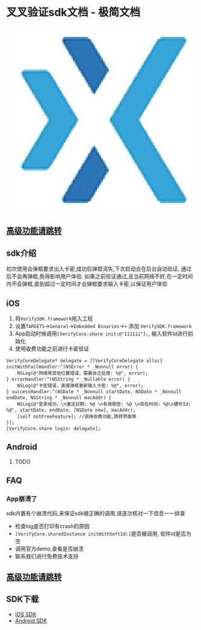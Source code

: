 # 叉叉验证sdk文档 - 极简文档

![logo](https://github.com/xxyanzheng/sdk/blob/master/logo.png)

## [高级功能请跳转](https://github.com/xxyanzheng/sdk/blob/master/advance.md)

## sdk介绍
初次使用会弹框要求出入卡密,成功后弹框消失,下次启动会在后台自动验证, 通过后不会再弹框,免得影响用户体验. 如果之前验证通过,且当前网络不好,在一定时间内不会弹框,直到超过一定时间才会弹框要求输入卡密,以保证用户体验


## iOS

1. 将`VerifySDK.framework`拖入工程
2. 设置`TARGETS`->`General`->`Embedded Binaries`->`+` 添加 `VerifySDK.framework`
3. App启动时候调用`[VerifyCore.share init:@"111111"];`, 输入软件Id进行初始化
4. 使用收费功能之前进行卡密验证
```
VerifyCoreDelegate* delegate = [[VerifyCoreDelegate alloc] initWithFailHandler:^(NSError * _Nonnull error) {
    NSLog(@"网络等其他位置错误，需要自己处理: %@", error);
} errorHandler:^(NSString * _Nullable error) {
    NSLog(@"卡密错误，直接弹框重新输入卡密: %@", error);
} successHandler:^(NSDate * _Nonnull startDate, NSDate * _Nonnull endDate, NSString * _Nonnull macAddr) {
    NSLog(@"登录成功，\n激活日期: %@ \n有效期至: %@ \n现在时间: %@\n硬件Id: %@", startDate, endDate, [NSDate new], macAddr);
    [self notFreeFeature]; //调用收费功能,跳转界面等
}];
[VerifyCore.share login: delegate];
```



## Android

1. TODO


## FAQ

### App崩溃了

sdk内置有个崩溃代码,来保证sdk被正确的调用,请逐次核对一下信息一一排查

* 检查log是否打印有crash的原因
* `[VerifyCore.sharedInstance initWithSoftId:]`是否被调用, 软件id是否为空
* 调用官方demo,查看是否崩溃
* 联系我们进行免费技术支持


## [高级功能请跳转](https://github.com/xxyanzheng/sdk/blob/master/advance.md)

## SDK下载
* [iOS SDK](#)
* [Android SDK](#)
